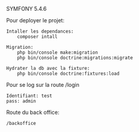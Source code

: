 SYMFONY 5.4.6

Pour deployer le projet:

    Intaller les dependances:
        composer intall

    Migration:
        php bin/console make:migration
        php bin/console doctrine:migrations:migrate

    Hydrater la db avec la fixture:
        php bin/console doctrine:fixtures:load

Pour se log sur la route /login

    Identifiant: test
    pass: admin

Route du back office:

    /backoffice
